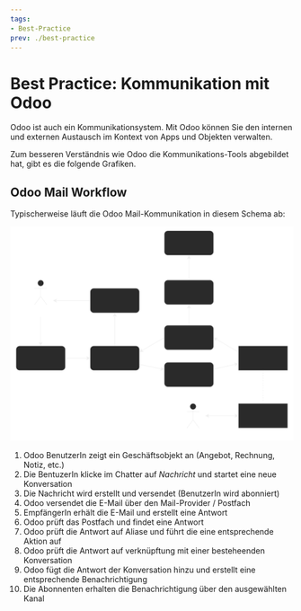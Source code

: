 ```yaml
---
tags:
- Best-Practice
prev: ./best-practice
---
```


# Best Practice: Kommunikation mit Odoo

Odoo ist auch ein Kommunikationsystem. Mit Odoo können Sie den internen und externen Austausch im Kontext von Apps und Objekten verwalten.

Zum besseren Verständnis wie Odoo die Kommunikations-Tools abgebildet hat, gibt es die folgende Grafiken.

## Odoo Mail Workflow

Typischerweise läuft die Odoo Mail-Kommunikation in diesem Schema ab:

![Odoo Mail Workflow](Odoo%20Mail%20Workflow.svg)

1. Odoo BenutzerIn zeigt ein Geschäftsobjekt an (Angebot, Rechnung, Notiz, etc.)
2. Die BentuzerIn klicke im Chatter auf *Nachricht* und startet eine neue Konversation
3. Die Nachricht wird erstellt und versendet (BenutzerIn wird abonniert)
4. Odoo versendet die E-Mail über den Mail-Provider / Postfach
5. EmpfängerIn erhält die E-Mail und erstellt eine Antwort
6. Odoo prüft das Postfach und findet eine Antwort
7. Odoo prüft die Antwort auf Aliase und führt die eine entsprechende Aktion auf
8. Odoo prüft die Antwort auf verknüpftung mit einer besteheenden Konversation
9. Odoo fügt die Antwort der Konversation hinzu und erstellt eine entsprechende Benachrichtigung
10. Die Abonnenten erhalten die Benachrichtigung über den ausgewählten Kanal